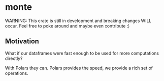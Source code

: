 # monte

WARNING: This crate is still in development and breaking changes WILL occur.
Feel free to poke around and maybe even contribute :)

## Motivation

What if our dataframes were fast enough to be used for more computations directly?

With Polars they can. Polars provides the speed, we provide a rich set of operations.
